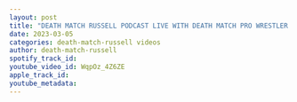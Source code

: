 ```yaml
---
layout: post
title: "DEATH MATCH RUSSELL PODCAST LIVE WITH DEATH MATCH PRO WRESTLER JUDGE JOE DRED"
date: 2023-03-05
categories: death-match-russell videos
author: death-match-russell
spotify_track_id: 
youtube_video_id: WqpOz_4Z6ZE
apple_track_id: 
youtube_metadata: 
---
```

